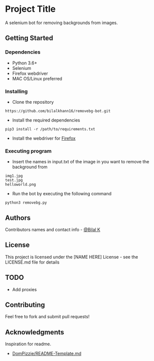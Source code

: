 # Project Title

A selenium bot for removing backgrounds from images.


## Getting Started

### Dependencies

* Python 3.6+
* Selenium
* Firefox webdriver
* MAC OS/Linux preferred

### Installing
* Clone the repository
```
https://github.com/bilalkhann16/removebg-bot.git
```
* Install the required dependencies
```
pip3 install -r /path/to/requirements.txt
```
* Install the webdriver for [Firefox](https://github.com/mozilla/geckodriver/releases)


### Executing program

* Insert the names in input.txt of the image in you want to remove the background from
```
img1.jpg
test.jpg
helloworld.png
```
* Run the bot by executing the following command
```pref
python3 removebg.py
```

## Authors

Contributors names and contact info  - [@Bilal K](https://twitter.com/bilalkhann16)


## License

This project is licensed under the [NAME HERE] License - see the LICENSE.md file for details

## TODO
* Add proxies

## Contributing
Feel free to fork and submit pull requests!

## Acknowledgments
Inspiration for readme.
* [
DomPizzie/README-Template.md](https://gist.github.com/DomPizzie/7a5ff55ffa9081f2de27c315f5018afc)